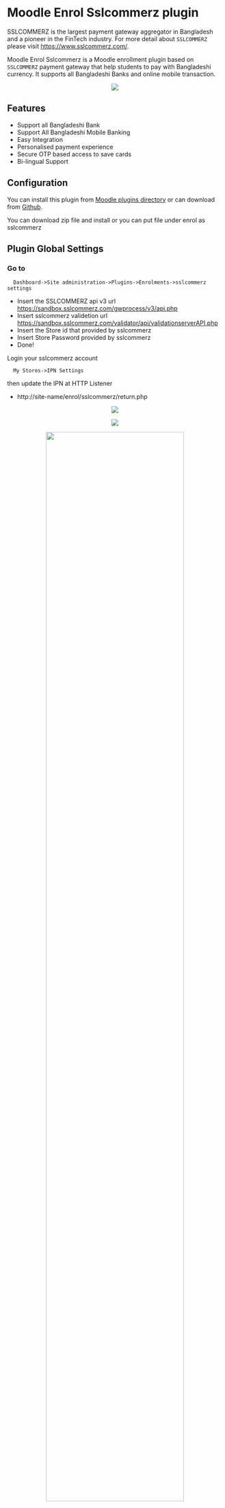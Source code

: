 # Moodle Enrol Sslcommerz plugin

SSLCOMMERZ is the largest payment gateway aggregator in Bangladesh and a pioneer in the FinTech industry. For more detail about `SSLCOMMERZ` please visit https://www.sslcommerz.com/.

Moodle Enrol Sslcommerz is a Moodle enrollment plugin based on `SSLCOMMERZ` payment gateway that help students to pay with Bangladeshi currency. It supports all Bangladeshi Banks and online mobile transaction.

<p align="center">
<img src="https://i.imgur.com/QH1SUwO.jpg">
</p>


## Features
- Support all Bangladeshi Bank 
- Support All Bangladeshi Mobile Banking
- Easy Integration
- Personalised payment experience
- Secure OTP based access to save cards
- Bi-lingual Support


## Configuration

You can install this plugin from [Moodle plugins directory](https://moodle.org/plugins) or can download from [Github](https://github.com/eLearning-BS23/moodle-enrol_sslcommerz).

You can download zip file and install or you can put file under enrol as sslcommerz

## Plugin Global Settings
### Go to 
```
  Dashboard->Site administration->Plugins->Enrolments->sslcommerz settings
```
- Insert the SSLCOMMERZ api v3 url
  https://sandbox.sslcommerz.com/gwprocess/v3/api.php
- Insert sslcommerz validetion url 
  https://sandbox.sslcommerz.com/validator/api/validationserverAPI.php
- Insert the Store id that provided by sslcommerz
- Insert Store Password provided by sslcommerz
- Done!

Login your sslcommerz account 
```
  My Stores->IPN Settings
```
then update the IPN at HTTP Listener
- http://site-name/enrol/sslcommerz/return.php
<p align="center">
<img src="https://i.imgur.com/DmqB6SW.png?1">
</p>

  

<p align="center">
<img src="https://i.imgur.com/Tc0Bx9p.png?1">
</p>

<p align="center">
<img src="https://i.imgur.com/4fpLrUh.png?1" width="80%">
</p>

## Enrolment settings: 
- Login as a course adminstrator.
- Enable enrol sslcommerz plugin. 
- Go to your course settings from 

```
  Dashboard->Courses->Course->Users->Enrolment methods settings
```
-  Choose `sslcommerz` from `Add method` option


<p align="center">
<img src="https://i.imgur.com/LCsYjte.png?1" width="40%">
</p>

- Add price and other required informations. 
```
Dashboard->Courses->Course->Users->Enrolment methods->SSLCOMMERZ settings
```
<p align="center">
<img src="https://i.imgur.com/AzKUNpK.png?1">
</p>

- Save changes.
- That's it. and you are done!
- Enjoy the plugin!

